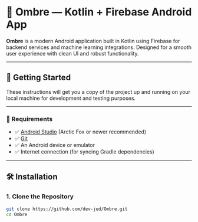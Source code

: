 # 🌈 Ombre — Kotlin + Firebase Android App

**Ombre** is a modern Android application built in Kotlin using Firebase for backend services and machine learning integrations. Designed for a smooth user experience with clean UI and robust functionality.

---

## 🚀 Getting Started

These instructions will get you a copy of the project up and running on your local machine for development and testing purposes.

---

### 🔧 Requirements

- ✅ [Android Studio](https://developer.android.com/studio) (Arctic Fox or newer recommended)
- ✅ [Git](https://git-scm.com/)
- ✅ An Android device or emulator
- ✅ Internet connection (for syncing Gradle dependencies)

---

## 🛠️ Installation

### 1. Clone the Repository

```bash
git clone https://github.com/dev-jed/Ombre.git
cd Ombre
